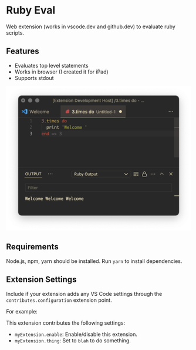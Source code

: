 # Ruby Eval

Web extension (works in vscode.dev and github.dev) to evaluate ruby scripts.

## Features

- Evaluates top level statements
- Works in browser (I created it for iPad)
- Supports stdout

![Feature demonstration](./assets/feature.png)

## Requirements

Node.js, npm, yarn should be installed. Run `yarn` to install dependencies.

## Extension Settings

Include if your extension adds any VS Code settings through the `contributes.configuration` extension point.

For example:

This extension contributes the following settings:

* `myExtension.enable`: Enable/disable this extension.
* `myExtension.thing`: Set to `blah` to do something.
